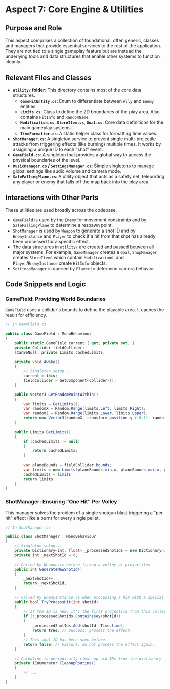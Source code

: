 # Aspect 7: Core Engine & Utilities

## Purpose and Role

This aspect comprises a collection of foundational, often generic, classes and managers that provide essential services to the rest of the application. They are not tied to a single gameplay feature but are instead the underlying tools and data structures that enable other systems to function cleanly.

## Relevant Files and Classes

-   **`utility/` folder**: This directory contains most of the core data structures.
    -   **`GameHitEntity.cs`**: Enum to differentiate between `Ally` and `Enemy` entities.
    -   **`Limits.cs`**: Class to define the 2D boundaries of the play area. Also contains `HitInfo` and `RandomName`.
    -   **`Modification.cs`**, **`StoreItem.cs`**, **`Goal.cs`**: Core data definitions for the main gameplay systems.
    -   **`TimeFormatter.cs`**: A static helper class for formatting time values.
-   **`ShotManager.cs`**: A singleton service to prevent single multi-projectile attacks from triggering effects (like burning) multiple times. It works by assigning a unique ID to each "shot" event.
-   **`GameField.cs`**: A singleton that provides a global way to access the physical boundaries of the level.
-   **`MusicManager.cs` / `SettingsManager.cs`**: Simple singletons to manage global settings like audio volume and camera mode.
-   **`SafeFallingPlane.cs`**: A utility object that acts as a safety net, teleporting any player or enemy that falls off the map back into the play area.

## Interactions with Other Parts

These utilities are used broadly across the codebase.

-   `GameField` is used by the `Enemy` for movement constraints and by `SafeFallingPlane` to determine a respawn point.
-   `ShotManager` is used by `Weapon` to generate a shot ID and by `EnemyInstance` and `Player` to check if a hit from that shot has already been processed for a specific effect.
-   The data structures in `utility/` are created and passed between all major systems. For example, `GameManager` creates a `Goal`, `ShopManager` creates `StoreItem`s which contain `Modification`s, and `Player`/`EnemyInstance` create `HitInfo` objects.
-   `SettingsManager` is queried by `Player` to determine camera behavior.

## Code Snippets and Logic

### GameField: Providing World Boundaries

`GameField` uses a collider's bounds to define the playable area. It caches the result for efficiency.

```csharp
// In GameField.cs

public class GameField : MonoBehaviour
{
    public static GameField current { get; private set; }
    private Collider fieldCollider;
    [CanBeNull] private Limits cachedLimits;

    private void Awake()
    {
        // Singleton setup...
        current = this;
        fieldCollider = GetComponent<Collider>();
    }

    public Vector3 GetRandomPointWithin()
    {
        var limits = GetLimits();
        var randomX = Random.Range(limits.Left, limits.Right);
        var randomZ = Random.Range(limits.Lower, limits.Upper);
        return new Vector3(randomX, transform.position.y + 0.1f, randomZ);
    }

    public Limits GetLimits()
    {
        if (cachedLimits != null)
        {
            return cachedLimits;
        }
        
        var planeBounds = fieldCollider.bounds;
        var limits = new Limits(planeBounds.min.x, planeBounds.max.x, planeBounds.min.z, planeBounds.max.z);
        cachedLimits = limits;
        return limits;
    }
}
```

### ShotManager: Ensuring "One Hit" Per Volley

This manager solves the problem of a single shotgun blast triggering a "per hit" effect (like a burn) for every single pellet.

```csharp
// In ShotManager.cs

public class ShotManager : MonoBehaviour
{
    // Singleton setup...
    private Dictionary<int, float> _processedShotIds = new Dictionary<int, float>();
    private int _nextShotId = 0;

    // Called by Weapon.cs before firing a volley of projectiles
    public int GenerateNewShotId()
    {
        _nextShotId++;
        return _nextShotId;
    }

    // Called by EnemyInstance.cs when processing a hit with a special effect
    public bool TryProcessHit(int shotId)
    {
        // If the ID is new, it's the first projectile from this volley to hit.
        if (!_processedShotIds.ContainsKey(shotId))
        {
            _processedShotIds.Add(shotId, Time.time);
            return true; // Success, process the effect.
        }
        // This shot ID has been seen before.
        return false; // Failure, do not process the effect again.
    }

    // Coroutine to periodically clean up old IDs from the dictionary
    private IEnumerator CleanupRoutine()
    {
        // ...
    }
}
```
